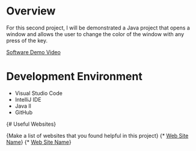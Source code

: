 # Overview

For this second project, I will be demonstrated a Java project that opens a window and allows the user to change the color of the window with any press of the key.

[Software Demo Video](https://youtu.be/bA49a2jqpI4)

# Development Environment

* Visual Studio Code
* IntelliJ IDE
* Java ll
* GitHub

{# Useful Websites}

{Make a list of websites that you found helpful in this project}
{* [Web Site Name](http://url.link.goes.here)}
{* [Web Site Name](http://url.link.goes.here)}
